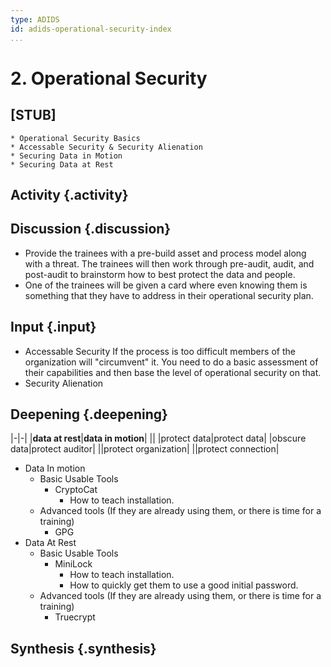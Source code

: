 ```yaml
---
type: ADIDS
id: adids-operational-security-index
...
```


# 2. Operational Security

## [STUB]

    * Operational Security Basics
	* Accessable Security & Security Alienation
    * Securing Data in Motion
	* Securing Data at Rest

## Activity {.activity}

<?The activities focus on introducing the user to the scope of this threat or section using an activity that lets them explore the concept without the tool so that they can start tool usage with an existing set of use cases in mind.?>


## Discussion {.discussion}

<?SAFETAG specific: For Audit discussions the auditor will provide scenerios that allow a trainee to explore ways they would use/focus a auditing technique with the identified risks in the case study provided.?>

  * Provide the trainees with a pre-build asset and process model along with a threat. The trainees will then work through pre-audit, audit, and post-audit to brainstorm how to best protect the data and people.
  * One of the trainees will be given a card where even knowing them is something that they have to address in their operational security plan.


## Input {.input}

<?This is usually the lecture part of the session. The trainer presents on issues, sub-topics and more advanced concepts related to focus of the session.?>

  * Accessable Security
  If the process is too difficult members of the organization will "circumvent" it. You need to do a basic assessment of their capabilities and then base the level of operational security on that.
  * Security Alienation

## Deepening {.deepening}

<?This is the the hands-on segment of a session. The deepening will consist of a live experiment with a tool using existing data that has been already parsed, unparsed data, and an oppourtunity to capture live data from a static target and the housing training organization using the tool.?>

|-|-|
|**data at rest**|**data in motion**|
||
|protect data|protect data|
|obscure data|protect auditor|
||protect organization|
||protect connection|

  * Data In motion
    * Basic Usable Tools
      * CryptoCat
	    * How to teach installation.
    * Advanced tools
    (If they are already using them, or there is time for a training)
      * GPG
  * Data At Rest
    * Basic Usable Tools
      * MiniLock
        * How to teach installation.
        * How to quickly get them to use a good initial password.
    * Advanced tools
    (If they are already using them, or there is time for a training)
	  * Truecrypt

## Synthesis {.synthesis}

<?A good training habit is to always summarize the session. Talk about what happened in the session, some of the results of the discussion, what issues were discussed, what solutions were made, and give some more time for participants to ask more questions before the session is closed.?>
